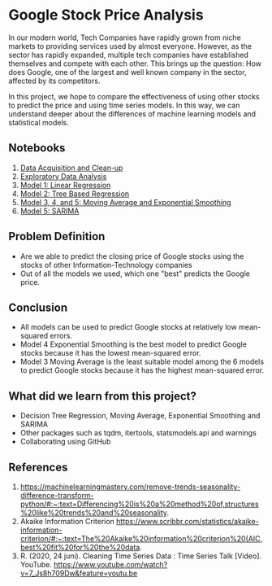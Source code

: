 # Google Stock Price Analysis

In our modern world, Tech Companies have rapidly grown from niche markets to providing services used by almost everyone. However, as the sector has rapidly expanded, multiple tech companies have established themselves and compete with each other. This brings up the question: How does Google, one of the largest and well known company in the sector, affected by its competitors.

In this project, we hope to compare the effectiveness of using other stocks to predict the price and using time series models. In this way, we can understand deeper about the differences of machine learning models and statistical models. 

## Notebooks
1. [Data Acquisition and Clean-up](https://github.com/Hither1/sc5010/blob/main/data.ipynb)
2. [Exploratory Data Analysis](https://github.com/Hither1/sc5010/blob/main/EDA.ipynb)
3. [Model 1: Linear Regression](https://github.com/Hither1/sc5010/blob/main/Model1.ipynb)
4. [Model 2: Tree Based Regression](https://github.com/Hither1/sc5010/blob/main/Model2.ipynb)
5. [Model 3, 4, and 5: Moving Average and Exponential Smoothing](https://github.com/Hither1/sc5010/blob/main/Model345.ipynb)
6. [Model 5: SARIMA](https://github.com/Hither1/sc5010/blob/main/Model6.ipynb)

## Problem Definition
- Are we able to predict the closing price of Google stocks using the stocks of other Information-Technology companies
- Out of all the models we used, which one "best" predicts the Google price.
## Conclusion
- All models can be used to predict Google stocks at relatively low mean-squared errors.
- Model 4 Exponential Smoothing is the best model to predict Google stocks because it has the lowest mean-squared error. 
- Model 3 Moving Average is the least suitable model among the 6 models to predict Google stocks because it has the highest mean-squared error.
## What did we learn from this project?
- Decision Tree Regression, Moving Average, Exponential Smoothing and SARIMA
- Other packages such as tqdm, itertools, statsmodels.api and warnings
- Collaborating using GitHub
## References
1. https://machinelearningmastery.com/remove-trends-seasonality-difference-transform-python/#:~:text=Differencing%20is%20a%20method%20of,structures%20like%20trends%20and%20seasonality.
2. Akaike Information Criterion https://www.scribbr.com/statistics/akaike-information-criterion/#:~:text=The%20Akaike%20information%20criterion%20(AIC,best%20fit%20for%20the%20data.
3. R. (2020, 24 juni). Cleaning Time Series Data : Time Series Talk [Video]. YouTube. https://www.youtube.com/watch?v=7_Js8h709Dw&feature=youtu.be
